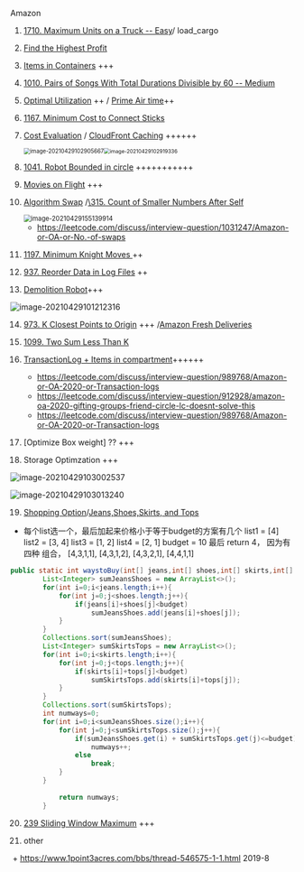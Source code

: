 Amazon

1. [1710. Maximum Units on a Truck -- Easy](https://leetcode.com/problems/maximum-units-on-a-truck/)/ load_cargo

2. [Find the Highest Profit](https://algo.monster/problems/find_the_highest_profit)

3. [Items in Containers](https://algo.monster/problems/items_in_containers) +++

4. [1010. Pairs of Songs With Total Durations Divisible by 60 -- Medium](https://leetcode.com/problems/pairs-of-songs-with-total-durations-divisible-by-60/)

5. [Optimal Utilization](https://leetcode.com/discuss/interview-question/373202) ++ / [Prime Air time](https://leetcode.com/discuss/interview-question/1025705/Amazon-or-OA-or-Prime-Air-time)++

6. [1167. Minimum Cost to Connect Sticks](https://leetcode.com/problems/minimum-cost-to-connect-sticks/)

7. [Cost Evaluation](https://aonecode.com/oa-cloudfront-caching) / [CloudFront Caching](https://leetcode.com/discuss/interview-question/1144843/amazon-oa-april-2021-storage-optimization-cloudfront-caching) ++++++

   <img src="images/image-20210429102905667.png" alt="image-20210429102905667" style="zoom:70%;" /><img src="images/image-20210429102919336.png" alt="image-20210429102919336" style="zoom:65%;" />

8. [1041. Robot Bounded in circle](https://leetcode.com/problems/robot-bounded-in-circle/) +++++++++++

9. [Movies on Flight](https://leetcode.com/discuss/interview-question/313719/Amazon-or-Online-Assessment-2019-or-Movies-on-Flight) +++

10. [Algorithm Swap](https://www.1point3acres.com/bbs/thread-753362-1-1.html) /[\315. Count of Smaller Numbers After Self](https://leetcode.com/problems/count-of-smaller-numbers-after-self/)

    <img src="images/image-20210429155139914.png" alt="image-20210429155139914" style="zoom:80%;" />

    + https://leetcode.com/discuss/interview-question/1031247/Amazon-or-OA-or-No.-of-swaps

13. [1197. Minimum Knight Moves ](https://leetcode.com/problems/minimum-knight-moves/) ++
14. [937. Reorder Data in Log Files](https://leetcode.com/problems/reorder-data-in-log-files/) ++
15. [Demolition Robot](https://www.1point3acres.com/bbs/thread-753210-1-1.html)+++

![image-20210429101212316](images/image-20210429101212316.png)

14. [973. K Closest Points to Origin](https://leetcode.com/problems/k-closest-points-to-origin/) +++ /[Amazon Fresh Deliveries](https://leetcode.com/discuss/interview-question/1033264/Amazon-or-OA-or-1-year-Experienced-for-SDE1)
15. [1099. Two Sum Less Than K ](https://leetcode.com/problems/two-sum-less-than-k/)
16. [TransactionLog + Items in compartment](https://www.1point3acres.com/bbs/thread-752062-1-1.html)++++++
    + https://leetcode.com/discuss/interview-question/989768/Amazon-or-OA-2020-or-Transaction-logs
    + https://leetcode.com/discuss/interview-question/912928/amazon-oa-2020-gifting-groups-friend-circle-lc-doesnt-solve-this
    + https://leetcode.com/discuss/interview-question/989768/Amazon-or-OA-2020-or-Transaction-logs

17. [Optimize Box weight] ?? +++
18. Storage Optimzation +++

![image-20210429103002537](images/image-20210429103002537.png)

![image-20210429103013240](images/image-20210429103013240.png)

19. [Shopping Option](https://algo.monster/problems/amazon_oa_find_all_combination_of_numbers_sum_to_target)/[Jeans,Shoes,Skirts, and Tops](https://leetcode.com/discuss/interview-question/928404/question-asked-in-bny-mellon-forsde)

+ 每个list选一个，最后加起来价格小于等于budget的方案有几个
  list1 = [4]
  list2 = [3, 4]
  list3 = [1, 2]
  list4 = [2, 1]
  budget = 10
  最后 return 4， 因为有四种 组合， [4,3,1,1], [4,3,1,2], [4,3,2,1], [4,4,1,1]

```java
public static int waystoBuy(int[] jeans,int[] shoes,int[] skirts,int[] tops,int budget){
        List<Integer> sumJeansShoes = new ArrayList<>();
        for(int i=0;i<jeans.length;i++){
            for(int j=0;j<shoes.length;j++){
                if(jeans[i]+shoes[j]<budget)
                    sumJeansShoes.add(jeans[i]+shoes[j]);
            }
        }
        Collections.sort(sumJeansShoes);
        List<Integer> sumSkirtsTops = new ArrayList<>();
        for(int i=0;i<skirts.length;i++){
            for(int j=0;j<tops.length;j++){
                if(skirts[i]+tops[j]<budget)
                    sumSkirtsTops.add(skirts[i]+tops[j]);
            }
        }
        Collections.sort(sumSkirtsTops);
        int numways=0;
        for(int i=0;i<sumJeansShoes.size();i++){
            for(int j=0;j<sumSkirtsTops.size();j++){
                if(sumJeansShoes.get(i) + sumSkirtsTops.get(j)<=budget)
                    numways++;
                else
                    break;
            }
        }
        
            return numways;
        }
```

20. [239 Sliding Window Maximum](https://leetcode.com/problems/sliding-window-maximum/) +++

21. other

​		+  https://www.1point3acres.com/bbs/thread-546575-1-1.html 2019-8
